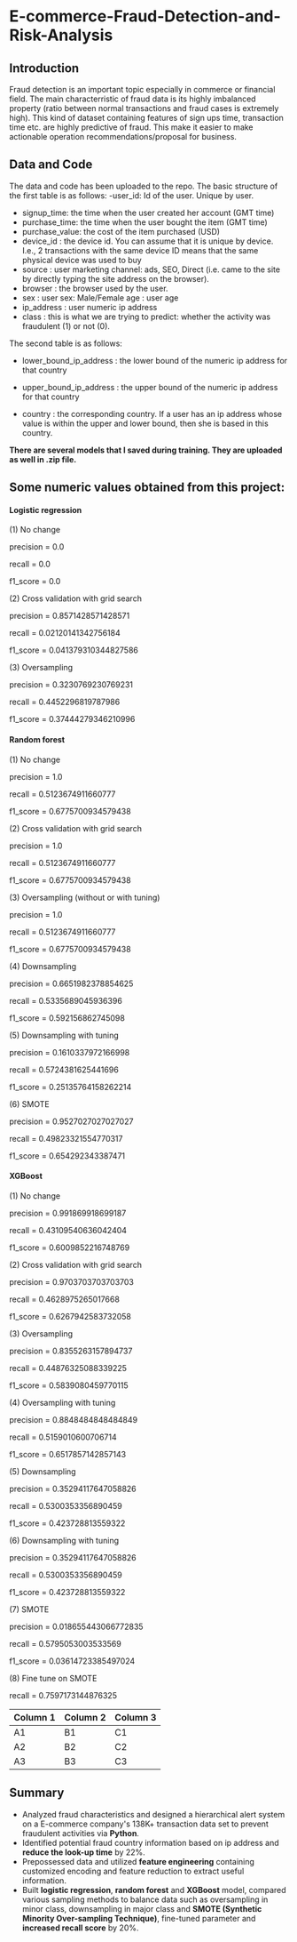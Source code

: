 # E-commerce-Fraud-Detection-and-Risk-Analysis

## Introduction
Fraud detection is an important topic especially in commerce or financial field. The main characterristic of fraud data is its highly imbalanced property (ratio between normal transactions and fraud cases is extremely high). This kind of dataset containing features of sign ups time, transaction time etc. are highly predictive of fraud. This make it easier to make actionable operation recommendations/proposal for business.

## Data and Code
The data and code has been uploaded to the repo. The basic structure of the first table is as follows: 
-user_id: Id of the user. Unique by user.
- signup_time: the time when the user created her account (GMT time)
- purchase_time: the time when the user bought the item (GMT time)
- purchase_value: the cost of the item purchased (USD)
- device_id : the device id. You can assume that it is unique by device. I.e., 2 transactions with the same device ID means that the same physical device was used to buy
- source : user marketing channel: ads, SEO, Direct (i.e. came to the site by directly typing the site address on the browser).
- browser : the browser used by the user.
- sex : user sex: Male/Female age : user age
- ip_address : user numeric ip address
- class : this is what we are trying to predict: whether the activity was fraudulent (1) or not (0).

The second table is as follows:

- lower_bound_ip_address : the lower bound of the numeric ip address for that country

- upper_bound_ip_address : the upper bound of the numeric ip address for that country

- country : the corresponding country. If a user has an ip address whose value is within the upper and lower bound, then she is based in this country.

**There are several models that I saved during training. They are uploaded as well in .zip file.**

## Some numeric values obtained from this project:
#### Logistic regression
(1) No change

precision = 0.0

recall = 0.0

f1_score = 0.0

(2) Cross validation with grid search

precision = 0.8571428571428571

recall = 0.02120141342756184

f1_score = 0.041379310344827586

(3) Oversampling

precision = 0.3230769230769231

recall = 0.4452296819787986

f1_score = 0.37444279346210996

#### Random forest
(1) No change

precision = 1.0

recall = 0.5123674911660777

f1_score = 0.6775700934579438

(2) Cross validation with grid search

precision = 1.0

recall = 0.5123674911660777

f1_score = 0.6775700934579438

(3) Oversampling (without or with tuning)

precision = 1.0

recall = 0.5123674911660777

f1_score = 0.6775700934579438

(4) Downsampling

precision = 0.6651982378854625

recall = 0.5335689045936396

f1_score = 0.592156862745098

(5) Downsampling with tuning

precision = 0.1610337972166998

recall = 0.5724381625441696

f1_score = 0.25135764158262214

(6) SMOTE

precision = 0.9527027027027027

recall = 0.49823321554770317

f1_score = 0.654292343387471

#### XGBoost
(1) No change

precision = 0.991869918699187

recall = 0.43109540636042404

f1_score = 0.6009852216748769

(2) Cross validation with grid search

precision = 0.9703703703703703

recall = 0.4628975265017668

f1_score = 0.6267942583732058

(3) Oversampling

precision = 0.8355263157894737

recall = 0.44876325088339225

f1_score = 0.5839080459770115

(4) Oversampling with tuning

precision = 0.8848484848484849

recall = 0.5159010600706714

f1_score = 0.6517857142857143

(5) Downsampling 

precision = 0.35294117647058826

recall = 0.5300353356890459

f1_score = 0.423728813559322

(6) Downsampling with tuning

precision = 0.35294117647058826

recall = 0.5300353356890459

f1_score = 0.423728813559322

(7) SMOTE

precision = 0.018655443066772835

recall = 0.5795053003533569

f1_score = 0.03614723385497024

(8) Fine tune on SMOTE

recall = 0.7597173144876325

| Column 1 | Column 2 | Column 3 |
|----------|----------|----------|
|   A1     |   B1     |   C1     |
|   A2     |   B2     |   C2     |
|   A3     |   B3     |   C3     |


## Summary
- Analyzed fraud characteristics and designed a hierarchical alert system on a E-commerce company's 138K+ transaction data set to prevent fraudulent activities via **Python**.
- Identified potential fraud country information based on ip address and **reduce the look-up time** by 22%.
- Prepossessed data and utilized **feature engineering** containing customized encoding and feature reduction to extract useful information. 
- Built **logistic regression**, **random forest** and **XGBoost** model, compared various sampling methods to balance data such as oversampling in minor class, downsampling in major class and **SMOTE (Synthetic Minority Over-sampling Technique)**, fine-tuned parameter and **increased recall score** by 20%.
